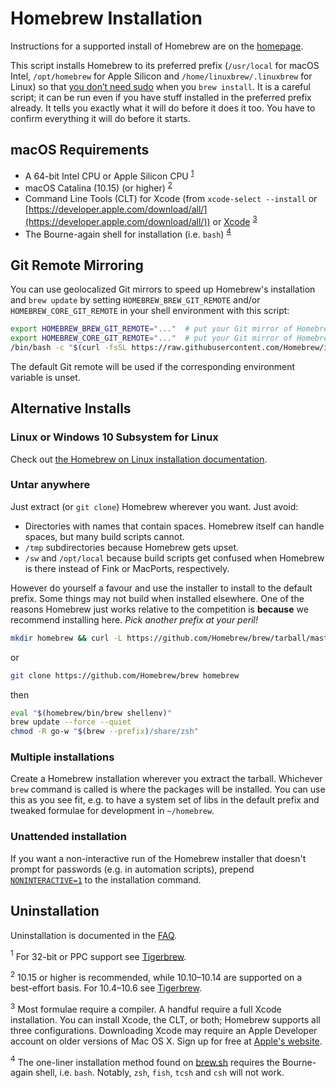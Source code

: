 # Homebrew Installation

Instructions for a supported install of Homebrew are on the [homepage](https://brew.sh).

This script installs Homebrew to its preferred prefix (`/usr/local` for macOS Intel, `/opt/homebrew` for Apple Silicon and `/home/linuxbrew/.linuxbrew` for Linux) so that [you don’t need sudo](FAQ.md#why-does-homebrew-say-sudo-is-bad) when you `brew install`. It is a careful script; it can be run even if you have stuff installed in the preferred prefix already. It tells you exactly what it will do before it does it too. You have to confirm everything it will do before it starts.

## macOS Requirements

* A 64-bit Intel CPU or Apple Silicon CPU <sup>[1](#1)</sup>
* macOS Catalina (10.15) (or higher) <sup>[2](#2)</sup>
* Command Line Tools (CLT) for Xcode (from `xcode-select --install` or
  [https://developer.apple.com/download/all/](https://developer.apple.com/download/all/)) or
  [Xcode](https://itunes.apple.com/us/app/xcode/id497799835) <sup>[3](#3)</sup>
* The Bourne-again shell for installation (i.e. `bash`) <sup>[4](#4)</sup>

## Git Remote Mirroring

You can use geolocalized Git mirrors to speed up Homebrew's installation and `brew update` by setting `HOMEBREW_BREW_GIT_REMOTE` and/or `HOMEBREW_CORE_GIT_REMOTE` in your shell environment with this script:

```bash
export HOMEBREW_BREW_GIT_REMOTE="..."  # put your Git mirror of Homebrew/brew here
export HOMEBREW_CORE_GIT_REMOTE="..."  # put your Git mirror of Homebrew/homebrew-core here
/bin/bash -c "$(curl -fsSL https://raw.githubusercontent.com/Homebrew/install/master/install.sh)"
```

The default Git remote will be used if the corresponding environment variable is unset.

## Alternative Installs

### Linux or Windows 10 Subsystem for Linux

Check out [the Homebrew on Linux installation documentation](Homebrew-on-Linux.md).

### Untar anywhere

Just extract (or `git clone`) Homebrew wherever you want. Just avoid:

* Directories with names that contain spaces. Homebrew itself can handle spaces, but many build scripts cannot.
* `/tmp` subdirectories because Homebrew gets upset.
* `/sw` and `/opt/local` because build scripts get confused when Homebrew is there instead of Fink or MacPorts, respectively.

However do yourself a favour and use the installer to install to the default prefix. Some things may not build when installed elsewhere. One of the reasons Homebrew just works relative to the competition is **because** we recommend installing here. *Pick another prefix at your peril!*

```sh
mkdir homebrew && curl -L https://github.com/Homebrew/brew/tarball/master | tar xz --strip 1 -C homebrew
```

or

```sh
git clone https://github.com/Homebrew/brew homebrew
```

then

```sh
eval "$(homebrew/bin/brew shellenv)"
brew update --force --quiet
chmod -R go-w "$(brew --prefix)/share/zsh"
```

### Multiple installations

Create a Homebrew installation wherever you extract the tarball. Whichever `brew` command is called is where the packages will be installed. You can use this as you see fit, e.g. to have a system set of libs in the default prefix and tweaked formulae for development in `~/homebrew`.

### Unattended installation

If you want a non-interactive run of the Homebrew installer that doesn't prompt for passwords (e.g. in automation scripts), prepend [`NONINTERACTIVE=1`](https://github.com/Homebrew/install/#install-homebrew-on-macos-or-linux) to the installation command.

## Uninstallation

Uninstallation is documented in the [FAQ](FAQ.md).

<a name="1"><sup>1</sup></a> For 32-bit or PPC support see [Tigerbrew](https://github.com/mistydemeo/tigerbrew).

<a name="2"><sup>2</sup></a> 10.15 or higher is recommended, while 10.10–10.14 are supported on a best-effort basis. For 10.4–10.6 see [Tigerbrew](https://github.com/mistydemeo/tigerbrew).

<a name="3"><sup>3</sup></a> Most formulae require a compiler. A handful require a full Xcode installation. You can install Xcode, the CLT, or both; Homebrew supports all three configurations. Downloading Xcode may require an Apple Developer account on older versions of Mac OS X. Sign up for free at [Apple's website](https://developer.apple.com/register/index.action).

<a name="4"><sup>4</sup></a> The one-liner installation method found on [brew.sh](https://brew.sh) requires the Bourne-again shell, i.e. `bash`. Notably, `zsh`, `fish`, `tcsh` and `csh` will not work.
